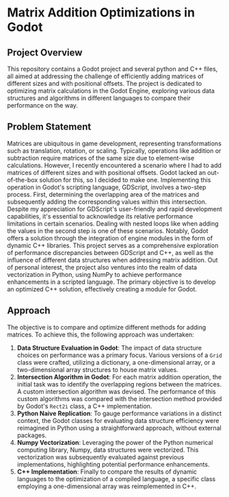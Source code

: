 # Matrix Addition Optimizations in Godot

## Project Overview

This repository contains a Godot project and several python and C++ files, all aimed at addressing the challenge of efficiently adding matrices of different sizes and with positional offsets. The project is dedicated to optimizing matrix calculations in the Godot Engine, exploring various data structures and algorithms in different languages to compare their performance on the way.

## Problem Statement

Matrices are ubiquitous in game development, representing transformations such as translation, rotation, or scaling. Typically, operations like addition or subtraction require matrices of the same size due to element-wise calculations. However, I recently encountered a scenario where I had to add matrices of different sizes and with positional offsets. Godot lacked an out-of-the-box solution for this, so I decided to make one. 
Implementing this operation in Godot's scripting language, GDScript, involves a two-step process. First, determining the overlapping area of the matrices and subsequently adding the corresponding values within this intersection. Despite my appreciation for GDScript's user-friendly and rapid development capabilities, it's essential to acknowledge its relative performance limitations in certain scenarios. Dealing with nested loops like when adding the values in the second step is one of these scenarios. Notably, Godot offers a solution through the integration of engine modules in the form of dynamic C++ libraries. 
This project serves as a comprehensive exploration of performance discrepancies between GDScript and C++, as well as the influence of different data structures when addressing matrix addition. Out of personal interest, the project also ventures into the realm of data vectorization in Python, using NumPy to achieve performance enhancements in a scripted language. The primary objective is to develop an optimized C++ solution, effectively creating a module for Godot.

## Approach

The objective is to compare and optimize different methods for adding matrices. To achieve this, the following approach was undertaken:

1. **Data Structure Evaluation in Godot**: The impact of data structure choices on performance was a primary focus. Various versions of a `Grid` class were crafted, utilizing a dictionary, a one-dimensional array, or a two-dimensional array structures to house matrix values.
2. **Intersection Algorithm in Godot**: For each matrix addition operation, the initial task was to identify the overlapping regions between the matrices. A custom intersection algorithm was devised. The performance of this custom algorithms was compared with the intersection method provided by Godot's `Rect2i` class, a C++ implementation.
3. **Python Naive Replication**: To gauge performance variations in a distinct context, the Godot classes for evaluating data structure efficiency were reimagined in Python using a straightforward approach, without external packages.
4. **Numpy Vectorization**: Leveraging the power of the Python numerical computing library, Numpy, data structures were vectorized. This vectorization was subsequently evaluated against previous implementations, highlighting potential performance enhancements.
5. **C++ Implementation**: Finally to compare the results of dynamic languages to the optimization of a compiled language, a specific class employing a one-dimensional array was reimplemented in C++.
